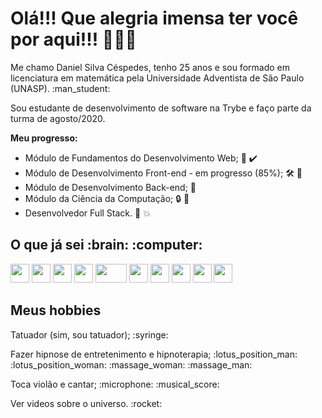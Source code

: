# Olá!!! Que alegria imensa ter você por aqui!!! :star_struck::star_struck::star_struck:

<p> Me chamo Daniel Silva Céspedes, tenho 25 anos e sou formado em licenciatura em matemática pela Universidade Adventista de São Paulo (UNASP). :man_student: <p/>
<p> Sou estudante de desenvolvimento de software na Trybe e faço parte da turma de agosto/2020. </p>
<b>Meu progresso: </b>

* Módulo de Fundamentos do Desenvolvimento Web; :1st_place_medal: :heavy_check_mark:
* Módulo de Desenvolvimento Front-end - em progresso (85%); 	:hammer_and_wrench: :construction:
* Módulo de Desenvolvimento Back-end; :closed_lock_with_key: 
* Módulo da Ciência da Computação; :lock: :key:
* Desenvolvedor Full Stack. :checkered_flag: :boom:

<h2>O que já sei :brain: :computer:</h2>

<img src="https://upload.wikimedia.org/wikipedia/commons/thumb/6/61/HTML5_logo_and_wordmark.svg/1200px-HTML5_logo_and_wordmark.svg.png" width='30px' height="30px"/> <img src="https://upload.wikimedia.org/wikipedia/commons/thumb/d/d5/CSS3_logo_and_wordmark.svg/1200px-CSS3_logo_and_wordmark.svg.png" width='30px' height="30px"/> <img src="https://img2.gratispng.com/20180810/fvl/kisspng-javascript-comment-html-logo-international-confere-amp-quot-need-page-amp-quot-5b6d61dfbbdf29.2420070415338951357695.jpg" width='30px' height="30px"/> <img src="https://bognarjunior.files.wordpress.com/2018/08/download.png?w=256" width='30px' height="30px"/> <img src="https://upload.wikimedia.org/wikipedia/commons/thumb/a/a7/React-icon.svg/1200px-React-icon.svg.png" width='50px' height="30px"/> <img src="https://storage.semalt.com/uploads/articles/6e222187f3ca196b689b9d3984685dc91.png" width='30px' height="30px"/> <img src="https://avatars3.githubusercontent.com/u/18133?s=200&v=4" width='30px' height="30px"/> <img src="https://upload.wikimedia.org/wikipedia/commons/thumb/3/35/Tux.svg/1200px-Tux.svg.png" width='30px' height="30px"/>
<img src="https://testing-library.com/img/octopus-128x128.png" width='30px' height="30px" />
<img src="https://d2eip9sf3oo6c2.cloudfront.net/tags/images/000/000/940/full/jestlogo.png" width='30px' height="30px" />

<h2>Meus hobbies</h2>
<p>Tatuador (sim, sou tatuador); :syringe:</p>
<p>Fazer hipnose de entretenimento e hipnoterapia; :lotus_position_man: :lotus_position_woman: :massage_woman: :massage_man:</p>
<p>Toca violão e cantar; :microphone: :musical_score:</p>
<p>Ver videos sobre o universo. :rocket:</p>
